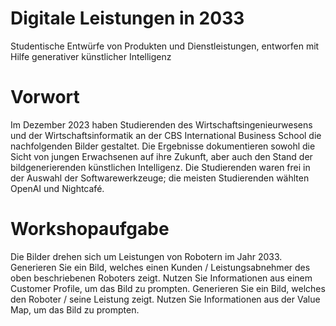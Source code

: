 # Digitale Leistungen in 2033
Studentische Entwürfe von Produkten und Dienstleistungen, entworfen mit Hilfe generativer künstlicher Intelligenz

# Vorwort
Im Dezember 2023 haben Studierenden des Wirtschaftsingenieurwesens und der Wirtschaftsinformatik an der CBS International Business School die nachfolgenden Bilder gestaltet.
Die Ergebnisse dokumentieren sowohl die Sicht von jungen Erwachsenen auf ihre Zukunft, aber auch den Stand der bildgenerierenden künstlichen Intelligenz.
Die Studierenden waren frei in der Auswahl der Softwarewerkzeuge; die meisten Studierenden wählten OpenAI und Nightcafé.

# Workshopaufgabe
Die Bilder drehen sich um Leistungen von Robotern im Jahr 2033.
Generieren Sie ein Bild, welches einen Kunden / Leistungsabnehmer des oben beschriebenen Roboters zeigt. Nutzen Sie Informationen aus einem Customer Profile, um das Bild zu prompten.
Generieren Sie ein Bild, welches den Roboter / seine Leistung zeigt. Nutzen Sie Informationen aus der Value Map, um das Bild zu prompten.
